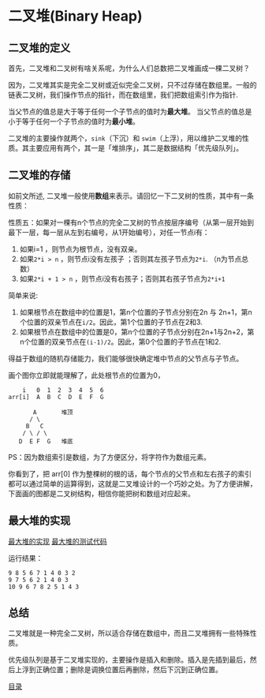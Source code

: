 # 二叉堆(Binary Heap)

## 二叉堆的定义

首先，二叉堆和二叉树有啥关系呢，为什么人们总数把二叉堆画成一棵二叉树？

因为，二叉堆其实是完全二叉树或近似完全二叉树，只不过存储在数组里。一般的链表二叉树，我们操作节点的指针，而在数组里，我们把数组索引作为指针.

当父节点的值总是大于等于任何一个子节点的值时为**最大堆**。 当父节点的值总是小于等于任何一个子节点的值时为**最小堆**。

二叉堆的主要操作就两个，`sink`（下沉）和 `swim`（上浮），用以维护二叉堆的性质。其主要应用有两个，其一是「堆排序」，其二是数据结构「优先级队列」。

## 二叉堆的存储

如前文所述, 二叉堆一般使用**数组**来表示。请回忆一下二叉树的性质，其中有一条性质：

性质五：如果对一棵有n个节点的完全二叉树的节点按层序编号（从第一层开始到最下一层，每一层从左到右编号，从1开始编号），对任一节点i有：
1. 如果i=1 ，则节点为根节点，没有双亲。
2. 如果`2*i > n` ，则节点i没有左孩子 ；否则其左孩子节点为`2*i`. （n为节点总数）
3. 如果`2*i + 1 > n` ，则节点i没有右孩子；否则其右孩子节点为`2*i+1`

简单来说:
1. 如果根节点在数组中的位置是1，第n个位置的子节点分别在2n 与 2n+1，第n个位置的双亲节点在`i/2`。因此，第1个位置的子节点在2和3.
2. 如果根节点在数组中的位置是0，第n个位置的子节点分别在2n+1与2n+2，第n个位置的双亲节点在`(i-1)/2`。因此，第0个位置的子节点在1和2.

得益于数组的随机存储能力，我们能够很快确定堆中节点的父节点与子节点。

画个图你立即就能理解了，此处根节点的位置为0，

        i   0  1  2  3  4  5  6
    arr[i]  A  B  C  D  E  F  G

           A       堆顶
          / \
         B   C
        / \ / \
       D  E F  G   堆底

PS：因为数组索引是数组，为了方便区分，将字符作为数组元素。

你看到了，把 arr[0] 作为整棵树的根的话，每个节点的父节点和左右孩子的索引都可以通过简单的运算得到，这就是二叉堆设计的一个巧妙之处。为了方便讲解，下面画的图都是二叉树结构，相信你能把树和数组对应起来。

## 最大堆的实现

[最大堆的实现](./src/max_heap/max_heap.h)
[最大堆的测试代码](./src/max_heap/max_heap.cc)

运行结果：

    9 8 5 6 7 1 4 0 3 2
    9 7 5 6 2 1 4 0 3
    10 9 6 7 8 2 5 1 4 3

## 总结

二叉堆就是一种完全二叉树，所以适合存储在数组中，而且二叉堆拥有一些特殊性质。

优先级队列是基于二叉堆实现的，主要操作是插入和删除。插入是先插到最后，然后上浮到正确位置；删除是调换位置后再删除，然后下沉到正确位置。

[目录](README.md)
